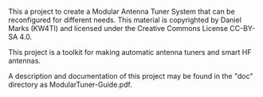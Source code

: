 This a project to create a Modular Antenna Tuner System that can be reconfigured for
different needs.  This material is copyrighted by Daniel Marks (KW4TI) and licensed under
the Creative Commons License CC-BY-SA 4.0.

This project is a toolkit for making automatic antenna tuners and smart HF antennas.

A description and documentation of this project may be found in the "doc" directory as
ModularTuner-Guide.pdf.
